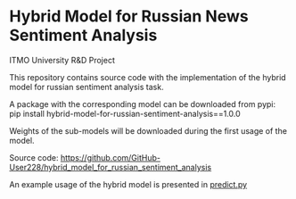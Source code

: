 # Hybrid Model for Russian News Sentiment Analysis
ITMO University R&D Project

This repository contains source code with the implementation of the hybrid model for russian sentiment analysis task.

A package with the corresponding model can be downloaded from pypi: \
pip install hybrid-model-for-russian-sentiment-analysis==1.0.0

Weights of the sub-models will be downloaded during the first usage of the model.

Source code: https://github.com/GitHub-User228/hybrid_model_for_russian_sentiment_analysis

An example usage of the hybrid model is presented in [predict.py](https://github.com/GitHub-User228/hybrid_model_for_russian_sentiment_analysis/blob/master/src/predict.py)